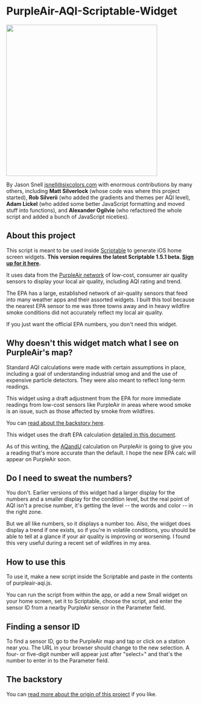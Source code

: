 # PurpleAir-AQI-Scriptable-Widget

<img src="https://sixcolors.com/wp-content/uploads/2020/10/widget-44.jpg" width="400" />

By Jason Snell <jsnell@sixcolors.com> with enormous contributions by many others, including **Matt Silverlock** (whose code was where this project started), **Rob Silverii** (who added the gradients and themes per AQI level), **Adam Lickel** (who added some better JavaScript formatting and moved stuff into functions), and **Alexander Ogilvie** (who refactored the whole script and added a bunch of JavaScript niceties).

## About this project

This script is meant to be used inside [Scriptable](https://scriptable.app) to generate iOS home screen widgets. **This version requires the latest Scriptable 1.5.1 beta. [Sign up for it here](https://testflight.apple.com/join/klHcZHjN).**

It uses data from the [PurpleAir network](https://www2.purpleair.com) of low-cost, consumer air quality sensors to display your local air quality, including AQI rating and trend.

The EPA has a large, established network of air-quality sensors that feed into many weather apps and their assorted widgets. I built this tool because the nearest EPA sensor to me was three towns away and in heavy wildfire smoke conditions did not accurately reflect my local air quality.

If you just want the official EPA numbers, you don't need this widget.

## Why doesn't this widget match what I see on PurpleAir's map?

Standard AQI calculations were made with certain assumptions in place, including a goal of understanding industrial smog and and the use of expensive particle detectors. They were also meant to reflect long-term readings.

This widget using a draft adjustment from the EPA for more immediate readings from low-cost sensors like PurpleAir in areas where wood smoke is an issue, such as those affected by smoke from wildfires.

You can [read about the backstory here](https://thebolditalic.com/understanding-purpleair-vs-airnow-gov-measurements-of-wood-smoke-pollution-562923a55226).

This widget uses the draft EPA calculation [detailed in this document](https://cfpub.epa.gov/si/si_public_record_report.cfm?dirEntryId=349513&Lab=CEMM&simplesearch=0&showcriteria=2&sortby=pubDate&timstype=&datebeginpublishedpresented=08/25/2018).

As of this writing, the [AQandU](https://climatechange.ucdavis.edu/what-can-i-do/making-sense-of-air-quality-sensors-an-aqi-explainer/) calculation on PurpleAir is going to give you a reading that's more accurate than the default. I hope the new EPA calc will appear on PurpleAir soon.

## Do I need to sweat the numbers?

You don't. Earlier versions of this widget had a larger display for the numbers and a smaller display for the condition level, but the real point of AQI isn't a precise number, it's getting the level -- the words and color -- in the right zone.

But we all like numbers, so it displays a number too. Also, the widget does display a trend if one exists, so if you're in volatile conditions, you should be able to tell at a glance if your air quality is improving or worsening. I found this very useful during a recent set of wildfires in my area.

## How to use this

To use it, make a new script inside the Scriptable and paste in the contents of purpleair-aqi.js. 

You can run the script from within the app, or add a new Small widget on your home screen, set it to Scriptable, choose the script, and enter the sensor ID from a nearby PurpleAir sensor in the Parameter field.

## Finding a sensor ID

To find a sensor ID, go to the PurpleAir map and tap or click on a station near you. The URL in your browser should change to the new selection. A four- or five-digit number will appear just after "select=" and that's the number to enter in to the Parameter field.

## The backstory

You can [read more about the origin of this project](https://sixcolors.com/post/2020/08/how-bad-is-the-air-out-there/) if you like.



